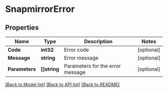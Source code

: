# SnapmirrorError

## Properties

Name | Type | Description | Notes
------------ | ------------- | ------------- | -------------
**Code** | **int32** | Error code | [optional] 
**Message** | **string** | Error message | [optional] 
**Parameters** | **[]string** | Parameters for the error message | [optional] 

[[Back to Model list]](../README.md#documentation-for-models) [[Back to API list]](../README.md#documentation-for-api-endpoints) [[Back to README]](../README.md)


